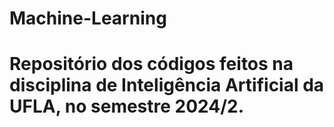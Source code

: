 # Machine-Learning

# Repositório dos códigos feitos na disciplina de Inteligência Artificial da UFLA, no semestre 2024/2.
